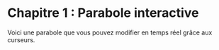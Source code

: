 # Chapitre 1 : Parabole interactive

Voici une parabole que vous pouvez modifier en temps réel grâce aux curseurs.


